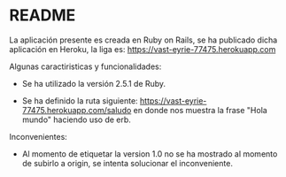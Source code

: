 # README

La aplicación presente es creada en Ruby on Rails, se ha publicado dicha aplicación en Heroku, la liga es: https://vast-eyrie-77475.herokuapp.com

Algunas caractiristicas y funcionalidades:

* Se ha utilizado la versión 2.5.1 de Ruby.

* Se ha definido la ruta siguiente: https://vast-eyrie-77475.herokuapp.com/saludo en donde nos muestra la frase "Hola mundo" haciendo uso de erb.

Inconvenientes:

* Al momento de etiquetar la version 1.0 no se ha mostrado al momento de subirlo a origin, se intenta solucionar el inconveniente.